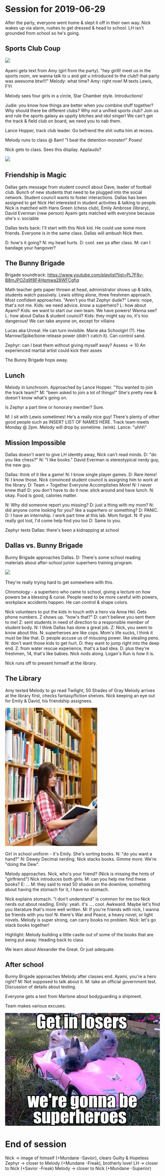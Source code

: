 <!-- TITLE: Session 9 -->
<!-- SUBTITLE: A quick summary of Session 9 -->

# Session for 2019-06-29
After the party, everyone went home & slept it off in their own way.
Nick wakes up via alarm, rushes to get dressed & head to school.
LH isn't grounded from school so he's going.

## Sports Club Coup
![](https://i.pinimg.com/originals/1f/45/22/1f452262fd91bb7ae749a22bb6d8a59c.gif)

Ayami gets text from Amy (girl from the party).
"hey girlll! meet us in the sports room, we wanna talk to u and get u introduced to the club!! that party was awesome btw!!!"
Melody: what time? Amy: right now!
M texts Lewis, FYI

Melody sees four girls in a circle, Star Chamber style.
Introductions!

Judie: you know how things are better when you combine stuff together?
Why should there be different clubs? Why not a unified sports club?
Join us and rule the sports galaxy as uppity bitches and idol singer!
We can't get the track & field club on board, we need you to nab them.

Lance Hopper, track club leader. Go befriend the shit outta him at recess.

Melody runs to class @ 8am! "I beat the detention monster!" Poses!

Nick gets to class. Sees this display. Applauds?

![](https://66.media.tumblr.com/d6977343336085f105879112dd8a2c2c/tumblr_p5ce6a1GzP1vfmkclo1_400.png)

## Friendship is Magic

Dallas gets message from student council about Dave, leader of football club.
Bunch of new students that need to be plugged into the social network.
Student council wants to foster interactions.
Dallas has been assigned to get Nick Hel interested in student activities & talking to people.
Nick is matched with Hans Green (chess club), Emily Ambrose (library), David Everman (new person)
Ayami gets matched with everyone because she's v. sociable

Dallas texts back: I'll start with this Nick kid. He could use some more friends.
Everyone is in the same class. Dallas will ambush Nick then.

D: how's it going? N: my head hurts. D: cool. see ya after class.
M: can I bandage your hangover?

## The Bunny Brigade
Brigade soundtrack: https://www.youtube.com/playlist?list=PL7F8v-B8mJPOZg9f8F4Hpmwa28WFCgfjq

Math teacher gets paper thrown at head, administrator shows up & talks, students watch passively.
Lewis sitting alone, three freshmen approach. Most confident approaches.
"Aren't you that Zephyr dude?"
Lewis: nope, that's not me.
Kids: we need advice. know a superhero?
L: how about Ayami?
Kids: we want to start our own team. We have powers! Wanna see?
L: how about Dallas & student council?
Kids: they might say no, it's too dangerous! We can take anyone on, except for villains

Lucas aka Unreal. He can turn invisible.
Marie aka Schoolgirl (?). Has Marrow/Spike/bone release power
(didn't catch it). Can control sand.

Zephyr: can I beat them without giving myself away? Assess -> 10
An experienced martial artist could kick their asses

The Bunny Brigade hops away.

## Lunch

Melody in lunchroom. Approached by Lance Hopper. "You wanted to join the track team?"
M: "been asked to join a lot of things!"
She's pretty new & doesn't know what's going on.

Is Zephyr a part time or honorary member? Sure.

M: I sit with Lewis sometimes! He's a really nice guy!
There's plenty of other good people such as INSERT LIST OF NAMES HERE.
Track team meets Monday @ 2pm. Melody will drop by sometime. (wink). Lance: "uhhh"

## Mission Impossible

Dallas doesn't want to give LH identity away, Nick can't read minds.
D: "do you like chess?" N: "I like books."
David Everman is stereotypical nerdy guy, the new guy.

Dallas: think of it like a game! N: I know single player games. D: Rare items! N: I know those.
Nick convinced student council is assigning him to work at the library.
D: Team = Together Everyone Accomplishes More!
N: I never knew that!
D: you don't have to do it now. stick around and have lunch.
N: okay. Food is good, calories matter.

N: Why did someone report you missing?
D: just a thing with my mom?
N: did anyone come looking for you? like a superhero or something?
D: PANIC.
D: I have an internship. I work part time at this lab. Mom forgot.
N: If you really got lost, I'd come help find you too
D: Same to you.

Zephyr texts Dallas: there's been a kidnapping at school

## Dallas vs. Bunny Brigade

Bunny Brigade approaches Dallas.
D: There's some school reading materials about after-school junior superhero training program.

![](https://am23.akamaized.net/tms/cnt/uploads/2018/06/cap-reads.jpg)

They're really trying hard to get somewhere with this.

Chromology - a superhero who came to school, giving a lecture on how powers be a blessing & curse.
People need to be more careful with powers, workplace accidents happen.
He can control & shape colors.

Nick volunteers to put the kids in touch with a hero via Anna Hel. Gets phone numbers.
Z shows up. "how's that?"
D: can't believe you sent them to me!
Z: sent students in need of direction to a responsible member of student body.
N: I think Dallas has done a great job.
Z: Nick, you seem to know about this.
N: superheroes are like cops. Mom's life sucks, I think it must be like that.
D: people accuse us of misusing power. like stealing pens.
N: don't want those kids to get hurt.
D: they want to jump right into the deep end.
Z: from water rescue experience, that's a bad idea.
D: plus they're freshmen, 14, that's like babies.
Nick nods along. Logan's Run is how it is.

Nick runs off to present himself at the library.

## The Library

Amy texted Melody to go read Twilight, 50 Shades of Gray
Melody arrives at the library first, checks fantasy/fiction shelves.
Nick keeping an eye out for Emily & David, his friendship assignees.

![Emily Ambrose](/uploads/sycamour/emily-ambrose.jpg "Emily Ambrose")

Girl in school uniform - it's Emily.
She's sorting books. N: "do you want a hand?"
N: Dewey Decimal nerding.
Nick stacks books. Gimme more.
We're "doing the Dew".

Melody approaches. Nick, who's your friend? (Nick is missing the hints of "girlfriend")
Nick introduces both girls.
M: can you help me find these books?
E: ...
M: they said to read 50 shades on the downlow, something about having the stomach for it, I have no stomach.

Nick explains stomach. "I don't understand" is common for me too
Nick nerds out about reading.
Emily: yeah. it's .... cool. Awkward. Maybe let's find you literature that's more well written.
M: If you're friends with nick, I wanna be friends with you too!
N: there's War and Peace, a heavy novel, or light novels.
Melody is super strong, can carry books no problem.
Nick: let's go stack books together!

Highlight: Melody building a little castle out of some of the books that are being put away.
Heading back to class

We learn about Alexander the Great. Or just adequate.

## After school

Bunny Brigade approaches Melody after classes end.
Ayami, you're a hero right? M: Not supposed to talk about it.
M: take an official government test.
Discussion of details about testing.

Everyone gets a text from Marlone about bodyguarding a shipment.

Team makes various excuses.

![Get In Losers](/uploads/sycamour/get-in-losers.jpg "Get In Losers")
# End of session

Nick -> image of himself (+Mundane -Savior), clears Guilty & Hopeless
Zephyr -> closer to Melody (+Mundane -Freak), brotherly love!
LH -> closer to Nick (+Savior -Freak)
Melody -> closer to Nick (+Mundane -Superior)
